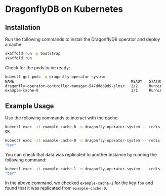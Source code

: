 # DragonflyDB on Kubernetes

## Installation

Run the following commands to install the DragonflyDB operator and deploy a cache:

```bash
skaffold run -p bootstrap 
skaffold run
```

Check for the pods to be ready:

```bash
kubectl get pods -n dragonfly-operator-system
NAME                                                     READY   STATUS    RESTARTS   AGE
dragonfly-operator-controller-manager-547ddd69d9-jlnsr   2/2     Running   0          77s
example-cache-0                                          1/1     Running   0          53s
```

## Example Usage

Use the following commands to interact with the cache:

```bash
kubectl exec -it example-cache-0 -n dragonfly-operator-system -- redis-cli set foo bar
OK

kubectl exec -it example-cache-0 -n dragonfly-operator-system -- redis-cli get foo
"bar"
```

You can check that data was replicated to another instance by running the following command:

```bash
kubectl exec -it example-cache-1 -n dragonfly-operator-system -- redis-cli get foo
"bar"
```

In the above command, we checked `example-cache-1` for the key `foo` and found that it was replicated from `example-cache-0`.